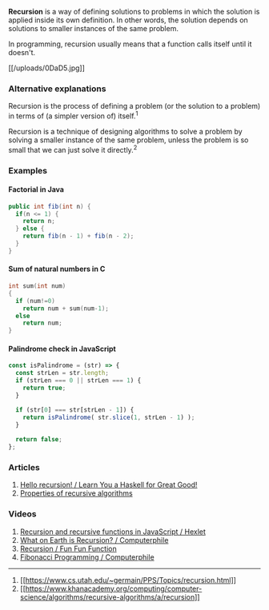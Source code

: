 **Recursion** is a way of defining solutions to problems in which the solution is applied inside its own definition. In other words, the solution depends on solutions to smaller instances of the same problem.

In programming, recursion usually means that a function calls itself until it doesn't.

[[/uploads/0DaD5.jpg]]

### Alternative explanations
Recursion is the process of defining a problem (or the solution to a problem) in terms of (a simpler version of) itself.<sup>1</sup>

Recursion is a technique of designing algorithms to solve a problem by solving a smaller instance of the same problem, unless the problem is so small that we can just solve it directly.<sup>2</sup>

### Examples

#### Factorial in Java

```java
public int fib(int n) {
  if(n <= 1) {
    return n;
  } else {
    return fib(n - 1) + fib(n - 2);
  }
}
```

#### Sum of natural numbers in C

```c
int sum(int num)
{
  if (num!=0)
    return num + sum(num-1);
  else
    return num;
}
```

#### Palindrome check in JavaScript

```javascript
const isPalindrome = (str) => {
  const strLen = str.length;
  if (strLen === 0 || strLen === 1) {
    return true;
  }

  if (str[0] === str[strLen - 1]) {
    return isPalindrome( str.slice(1, strLen - 1) );
  }
  
  return false;
};
```

### Articles

1. [Hello recursion! / Learn You a Haskell for Great Good!](http://learnyouahaskell.com/recursion)
2. [Properties of recursive algorithms](https://www.khanacademy.org/computing/computer-science/algorithms/recursive-algorithms/a/properties-of-recursive-algorithms)

### Videos

1. [Recursion and recursive functions in JavaScript / Hexlet](https://www.youtube.com/watch?v=vLhHyGTkjCs)
2. [What on Earth is Recursion? / Computerphile](https://www.youtube.com/watch?v=Mv9NEXX1VHc)
3. [Recursion / Fun Fun Function](https://www.youtube.com/watch?v=k7-N8R0-KY4)
4. [Fibonacci Programming / Computerphile](https://www.youtube.com/watch?v=7t_pTlH9HwA)


---
1. [[https://www.cs.utah.edu/~germain/PPS/Topics/recursion.html]]
2. [[https://www.khanacademy.org/computing/computer-science/algorithms/recursive-algorithms/a/recursion]]
